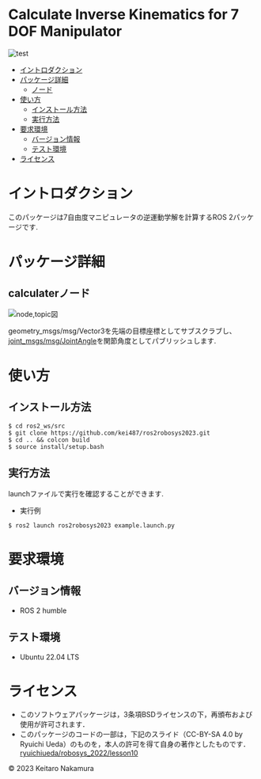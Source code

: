 # Calculate Inverse Kinematics for 7 DOF Manipulator
![test](https://github.com/kei487/robosys2023/actions/workflows/test.yml/badge.svg)

* [イントロダクション](#イントロダクション)
* [パッケージ詳細](#パッケージ詳細)
  * [ノード](#calculaterノード)
* [使い方](#使い方)
  * [インストール方法](#インストール方法)
  * [実行方法](#コードの実行方法)
* [要求環境](#要求環境)
  * [バージョン情報](#バージョン情報)
  * [テスト環境](#テスト環境)
* [ライセンス](#ライセンス)

# イントロダクション
  このパッケージは7自由度マニピュレータの逆運動学解を計算するROS 2パッケージです.

# パッケージ詳細
## calculaterノード
![node,topic図](https://github.com/kei487/ros2robosys2023/assets/79034190/0ca10c8e-05cf-4074-a900-6ebb07085166)

geometry_msgs/msg/Vector3を先端の目標座標としてサブスクラブし、[joint_msgs/msg/JointAngle](https://github.com/kei487/joint_msgs)を関節角度としてパブリッシュします.

# 使い方
## インストール方法
```
$ cd ros2_ws/src
$ git clone https://github.com/kei487/ros2robosys2023.git
$ cd .. && colcon build
$ source install/setup.bash
```

## 実行方法
 launchファイルで実行を確認することができます.
* 実行例
```
$ ros2 launch ros2robosys2023 example.launch.py 
```

# 要求環境
## バージョン情報
* ROS 2 humble
## テスト環境
* Ubuntu 22.04 LTS

# ライセンス
* このソフトウェアパッケージは，3条項BSDライセンスの下，再頒布および使用が許可されます．
* このパッケージのコードの一部は，下記のスライド（CC-BY-SA 4.0 by Ryuichi Ueda）のものを，本人の許可を得て自身の著作としたものです．
   [ryuichiueda/robosys_2022/lesson10](https://ryuichiueda.github.io/my_slides/robosys_2022/lesson10.html#/)
 
 © 2023 Keitaro Nakamura 

